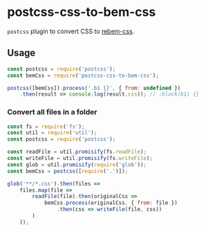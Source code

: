 # postcss-css-to-bem-css

`postcss` plugin to convert CSS to [rebem-css](https://www.npmjs.com/package/rebem-css).

## Usage

```js
const postcss = require('postcss');
const bemCss = require('postcss-css-to-bem-css');

postcss([bemCss]).process('.b1 {}', { from: undefined })
    .then(result => console.log(result.css)); // :block(b1) {}
```

### Convert all files in a folder
```js
const fs = require('fs');
const util = require('util');
const postcss = require('postcss');

const readFile = util.promisify(fs.readFile);
const writeFile = util.promisify(fs.writeFile);
const glob = util.promisify(require('glob'));
const bemCss = postcss([require('.')]);

glob('**/*.css').then(files =>
    files.map(file =>
        readFile(file).then(originalCss =>
            bemCss.process(originalCss, { from: file })
                .then(css => writeFile(file, css))
        )
    ));
```
